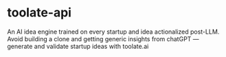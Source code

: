 # toolate-api
An AI idea engine trained on every startup and idea actionalized post-LLM.
Avoid building a clone and getting generic insights from chatGPT — generate and validate startup ideas with toolate.ai